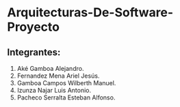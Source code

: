 # Arquitecturas-De-Software-Proyecto

## Integrantes:

1. Aké Gamboa Alejandro.
2. Fernandez Mena Ariel Jesús. 
3. Gamboa Campos Wilberth Manuel.
4. Izunza Najar Luis Antonio.
5. Pacheco Serralta Esteban Alfonso.
